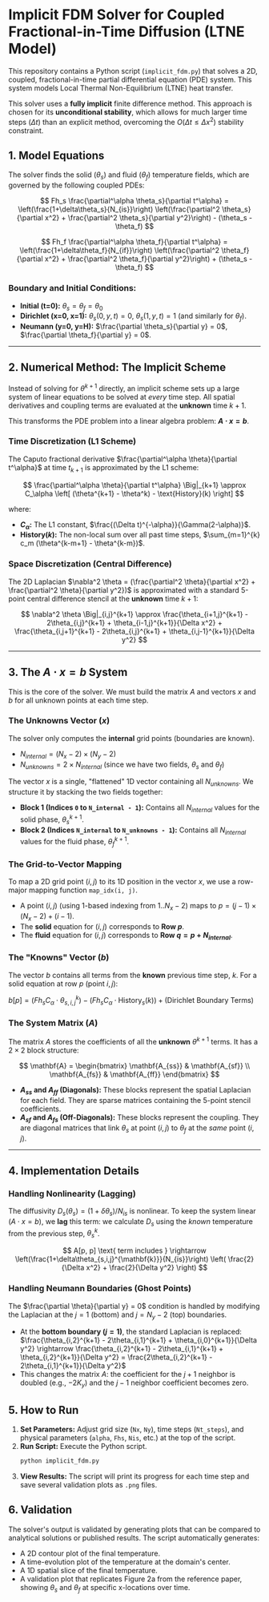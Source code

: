 # Implicit FDM Solver for Coupled Fractional-in-Time Diffusion (LTNE Model)

This repository contains a Python script (`implicit_fdm.py`) that solves a 2D, coupled, fractional-in-time partial differential equation (PDE) system. This system models Local Thermal Non-Equilibrium (LTNE) heat transfer.

This solver uses a **fully implicit** finite difference method. This approach is chosen for its **unconditional stability**, which allows for much larger time steps ($\Delta t$) than an explicit method, overcoming the $O(\Delta t \le \Delta x^2)$ stability constraint.

## 1. Model Equations

The solver finds the solid ($\theta_s$) and fluid ($\theta_f$) temperature fields, which are governed by the following coupled PDEs:

$$
Fh_s \frac{\partial^\alpha \theta_s}{\partial t^\alpha} = \left(\frac{1+\delta\theta_s}{N_{is}}\right) \left(\frac{\partial^2 \theta_s}{\partial x^2} + \frac{\partial^2 \theta_s}{\partial y^2}\right) - (\theta_s - \theta_f)
$$

$$
Fh_f \frac{\partial^\alpha \theta_f}{\partial t^\alpha} = \left(\frac{1+\delta\theta_f}{N_{if}}\right) \left(\frac{\partial^2 \theta_f}{\partial x^2} + \frac{\partial^2 \theta_f}{\partial y^2}\right) + (\theta_s - \theta_f)
$$

### Boundary and Initial Conditions:
* **Initial (t=0):** $\theta_s = \theta_f = \theta_0$
* **Dirichlet (x=0, x=1):** $\theta_s(0,y,t) = 0$, $\theta_s(1,y,t) = 1$ (and similarly for $\theta_f$).
* **Neumann (y=0, y=H):** $\frac{\partial \theta_s}{\partial y} = 0$, $\frac{\partial \theta_f}{\partial y} = 0$.

---

## 2. Numerical Method: The Implicit Scheme

Instead of solving for $\theta^{k+1}$ directly, an implicit scheme sets up a large system of linear equations to be solved at *every* time step. All spatial derivatives and coupling terms are evaluated at the **unknown** time $k+1$.

This transforms the PDE problem into a linear algebra problem: **$A \cdot x = b$**.

### Time Discretization (L1 Scheme)

The Caputo fractional derivative $\frac{\partial^\alpha \theta}{\partial t^\alpha}$ at time $t_{k+1}$ is approximated by the L1 scheme:

$$
\frac{\partial^\alpha \theta}{\partial t^\alpha} \Big|_{k+1} \approx C_\alpha \left[ (\theta^{k+1} - \theta^k) - \text{History}(k) \right]
$$

where:
* **$C_\alpha$:** The L1 constant, $\frac{(\Delta t)^{-\alpha}}{\Gamma(2-\alpha)}$.
* **$\text{History}(k)$:** The non-local sum over all past time steps, $\sum_{m=1}^{k} c_m (\theta^{k-m+1} - \theta^{k-m})$.

### Space Discretization (Central Difference)

The 2D Laplacian $\nabla^2 \theta = (\frac{\partial^2 \theta}{\partial x^2} + \frac{\partial^2 \theta}{\partial y^2})$ is approximated with a standard 5-point central difference stencil at the **unknown** time $k+1$:

$$
\nabla^2 \theta \Big|_{i,j}^{k+1} \approx \frac{\theta_{i+1,j}^{k+1} - 2\theta_{i,j}^{k+1} + \theta_{i-1,j}^{k+1}}{\Delta x^2} + \frac{\theta_{i,j+1}^{k+1} - 2\theta_{i,j}^{k+1} + \theta_{i,j-1}^{k+1}}{\Delta y^2}
$$

---

## 3. The $A \cdot x = b$ System

This is the core of the solver. We must build the matrix $A$ and vectors $x$ and $b$ for all unknown points at each time step.

### The Unknowns Vector ($x$)
The solver only computes the **internal** grid points (boundaries are known).
* $N_{internal} = (N_x - 2) \times (N_y - 2)$
* $N_{unknowns} = 2 \times N_{internal}$ (since we have two fields, $\theta_s$ and $\theta_f$)

The vector $x$ is a single, "flattened" 1D vector containing all $N_{unknowns}$. We structure it by stacking the two fields together:

* **Block 1 (Indices `0` to `N_internal - 1`):** Contains all $N_{internal}$ values for the solid phase, $\theta_s^{k+1}$.
* **Block 2 (Indices `N_internal` to `N_unknowns - 1`):** Contains all $N_{internal}$ values for the fluid phase, $\theta_f^{k+1}$.

### The Grid-to-Vector Mapping
To map a 2D grid point $(i, j)$ to its 1D position in the vector $x$, we use a row-major mapping function `map_idx(i, j)`.
* A point $(i, j)$ (using 1-based indexing from $1..N_x-2$) maps to $p = (j-1) \times (N_x - 2) + (i-1)$.
* The **solid** equation for $(i, j)$ corresponds to **Row $p$**.
* The **fluid** equation for $(i, j)$ corresponds to **Row $q = p + N_{internal}$**.

### The "Knowns" Vector ($b$)
The vector $b$ contains all terms from the **known** previous time step, $k$. For a solid equation at row $p$ (point $i,j$):

$b[p] = (Fh_s C_\alpha \cdot \theta_{s,i,j}^k) - (Fh_s C_\alpha \cdot \text{History}_s(k)) + (\text{Dirichlet Boundary Terms})$

### The System Matrix ($A$)
The matrix $A$ stores the coefficients of all the **unknown** $\theta^{k+1}$ terms. It has a $2 \times 2$ block structure:

$$
\mathbf{A} =
\begin{bmatrix}
\mathbf{A_{ss}} & \mathbf{A_{sf}} \\
\mathbf{A_{fs}} & \mathbf{A_{ff}}
\end{bmatrix}
$$

* **$A_{ss}$ and $A_{ff}$ (Diagonals):** These blocks represent the spatial Laplacian for each field. They are sparse matrices containing the 5-point stencil coefficients.
* **$A_{sf}$ and $A_{fs}$ (Off-Diagonals):** These blocks represent the coupling. They are diagonal matrices that link $\theta_s$ at point $(i,j)$ to $\theta_f$ at the *same* point $(i,j)$.

---

## 4. Implementation Details

### Handling Nonlinearity (Lagging)
The diffusivity $D_s(\theta_s) = (1+\delta\theta_s)/N_{is}$ is nonlinear. To keep the system linear ($A \cdot x = b$), we **lag** this term: we calculate $D_s$ using the *known* temperature from the previous step, $\theta_s^k$.

$$
A[p, p] \text{ term includes } \rightarrow \left(\frac{1+\delta\theta_{s,i,j}^{\mathbf{k}}}{N_{is}}\right) \left( \frac{2}{\Delta x^2} + \frac{2}{\Delta y^2} \right)
$$

### Handling Neumann Boundaries (Ghost Points)
The $\frac{\partial \theta}{\partial y} = 0$ condition is handled by modifying the Laplacian at the $j=1$ (bottom) and $j=N_y-2$ (top) boundaries.

* At the **bottom boundary ($j=1$)**, the standard Laplacian is replaced:
    $\frac{\theta_{i,2}^{k+1} - 2\theta_{i,1}^{k+1} + \theta_{i,0}^{k+1}}{\Delta y^2} \rightarrow \frac{\theta_{i,2}^{k+1} - 2\theta_{i,1}^{k+1} + \theta_{i,2}^{k+1}}{\Delta y^2} = \frac{2\theta_{i,2}^{k+1} - 2\theta_{i,1}^{k+1}}{\Delta y^2}$
* This changes the matrix $A$: the coefficient for the $j+1$ neighbor is doubled (e.g., $-2 K_y$) and the $j-1$ neighbor coefficient becomes zero.

## 5. How to Run
1.  **Set Parameters:** Adjust grid size (`Nx`, `Ny`), time steps (`Nt_steps`), and physical parameters (`alpha`, `Fhs`, `Nis`, etc.) at the top of the script.
2.  **Run Script:** Execute the Python script.
    ```bash
    python implicit_fdm.py
    ```
3.  **View Results:** The script will print its progress for each time step and save several validation plots as `.png` files.

## 6. Validation
The solver's output is validated by generating plots that can be compared to analytical solutions or published results. The script automatically generates:
* A 2D contour plot of the final temperature.
* A time-evolution plot of the temperature at the domain's center.
* A 1D spatial slice of the final temperature.
* A validation plot that replicates Figure 2a from the reference paper, showing $\theta_s$ and $\theta_f$ at specific x-locations over time.
